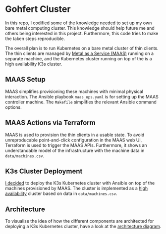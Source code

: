 # Gohfert Cluster

In this repo, I codified some of the knowledge needed to set up my own bare metal computing cluster. This knowledge
should help future me and others being interested in this project. Furthermore, this code tries to make the taken steps
reproducible.

The overall plan is to run Kubernetes on a bare metal cluster of thin clients. The thin clients are managed by
[Metal as a Service (MAAS)](https://maas.io/) running on a separate machine, and the Kubernetes cluster running on top
of the is a high availability K3s cluster.

## MAAS Setup

MAAS simplifies provisioning these machines with minimal physical interaction. The Ansible playbook `maas_ops.yaml` is
for setting up the MAAS controller machine. The `Makefile` simplifies the relevant Ansible command options.

## MAAS Actions via Terraform

MAAS is used to provision the thin clients in a usable state. To avoid unreproducable point-and-click configuration in
the MAAS web UI, Terraform is used to trigger the MAAS APIs. Furthermore, it shows an understandable model of the
infrastructure with the machine data in `data/machines.csv`.

## K3s Cluster Deployment

[I decided](./docs/adrs/01-deploy-k3s-through-ansible.md) to deploy the K3s Kubernetes cluster with Ansible on top of
the machines provisioned by MAAS. The cluster is implemented as a
[high availability](./docs/explanations/k3s-high-availability-cluster.md) cluster based on data in `data/machines.csv`.

## Architecture

To visualise the idea of how the different components are architected for deploying a K3s Kubernetes cluster, have a
look at the [architecture diagram](./docs/explanations/architecture.md).
